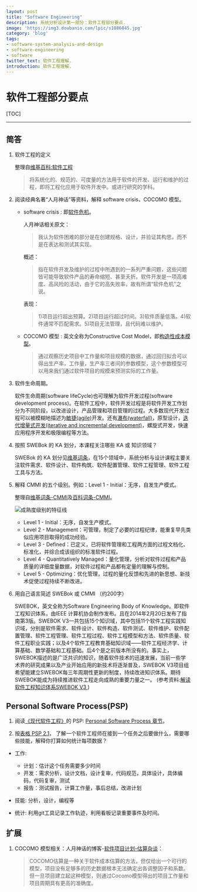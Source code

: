 ```yaml
---
layout: post
title: "Software Engineering"
description: 系统分析设计第一部分：软件工程部分要点.
image: 'https://img3.doubanio.com/lpic/s1086045.jpg'
category: 'blog'
tags:
- software-system-analysis-and-design
- software-engineering
- software
twitter_text: 软件工程理解.
introduction: 软件工程理解.
---
```


# 软件工程部分要点

[TOC]

------

## 简答
 1. 软件工程的定义

    整理自[维基百科:软件工程](https://zh.wikipedia.org/wiki/%E8%BD%AF%E4%BB%B6%E5%B7%A5%E7%A8%8B)
    > 将系统化的、规范的、可度量的方法用于软件的开发、运行和维护的过程，即将工程化应用于软件开发中。或进行研究的学科。

 2. 阅读经典名著“人月神话”等资料，解释 software crisis、COCOMO 模型。

    - software crisis : 即[软件危机](https://zh.wikipedia.org/wiki/%E8%BD%AF%E4%BB%B6%E5%8D%B1%E6%9C%BA)。
        
        人月神话相关原文：
        > 我认为软件困难的部分是在创建规格、设计，并验证其构思，而不是在表达和测试其实现。
        
        概述：
        > 指在软件开发及维护的过程中所遇到的一系列严重问题，这些问题皆可能导致软件产品的寿命缩短、甚至夭折。软件开发是一项高难度、高风险的活动，由于它的高失败率，故有所谓“软件危机”之说。
        
        表现：
        > 1)项目运行超出预算。2)项目运行超过时间。3)软件质量低落。4)软件通常不匹配需求。5)项目无法管理，且代码难以维护。
    
    - COCOMO 模型 : 英文全称为Constructive Cost Model，即[构造性成本模型](https://zh.wikipedia.org/wiki/%E6%9E%84%E9%80%A0%E6%80%A7%E6%88%90%E6%9C%AC%E6%A8%A1%E5%9E%8B)。
        > 通过观察历史项目中工作量和项目规模的数据，通过回归拟合可以得出生产率，工作量，生产率三者间的参数模型，这个参数模型可以用来我们通过软件项目的规模来预测实际的工作量。

 3. 软件生命周期。
    
    软件生命周期(software lifeCycle)也可理解为软件开发过程(software development process)。在软件工程中，软件开发过程是将软件开发工作划分为不同阶段，以改进设计，产品管理和项目管理的过程。大多数现代开发过程可以被模糊地描述为[敏捷(agile)](https://en.wikipedia.org/wiki/Agile_software_development)开发。还有[瀑布(waterfall)](https://en.wikipedia.org/wiki/Waterfall_model)，原型设计，[迭代增量式开发(iterative and incremental development)](https://en.wikipedia.org/wiki/Iterative_and_incremental_development)，螺旋式开发，快速应用程序开发和极限编程等方法。

 4. 按照 SWEBok 的 KA 划分，本课程关注哪些 KA 或 知识领域？

    SWEBok 的 KA 划分见[维基词条](https://en.wikipedia.org/wiki/Software_Engineering_Body_of_Knowledge#SWEBOK_Version_3)，在15个领域中，系统分析与设计课程主要关注软件需求、软件设计、软件构筑、软件配置管理、软件工程管理、软件工程工具与方法。

 5. 解释 CMMI 的五个级别。例如：Level 1 - Initial：无序，自发生产模式。

    整理自[维基词条-CMMI](https://en.wikipedia.org/wiki/Capability_Maturity_Model_Integration)及[百科词条-CMMI](https://baike.baidu.com/item/CMMI#5)。

    ![成熟度级别的特征线](https://upload.wikimedia.org/wikipedia/commons/e/ec/Characteristics_of_Capability_Maturity_Model.svg)
     
     - Level 1 - Initial：无序，自发生产模式。
     - Level 2 - Management：可管理，制定了必要的过程纪律，能重复早先类似应用项目取得的成功经验。
     - Level 3 - Defined：已定义，已将软件管理和工程两方面的过程文档化、标准化，并综合成该组织的标准软件过程。
     - Level 4 - Quantitatively Managed：量化管理，分析对软件过程和产品质量的详细度量数据，对软件过程和产品都有定量的理解与控制。
     - Level 5 - Optimizing：优化管理，过程的量化反馈和先进的新思想、新技术促使过程持续不断改进。


 6. 用自己语言简述 SWEBok 或 CMMI （约200字）

    SWEBOK，英文全称为Software Engineering Body of Knowledge。即软件工程知识体系，由IEEE 计算机协会制作发布。且在2014年2月20日发布了指南第3版。SWEBOK V3一共包括15个知识域，其中包括11个软件工程实践知识域，分别是软件需求、软件设计、软件构造、软件测试、软件维护、软件配置管理、软件工程管理、软件工程过程、软件工程模型和方法、软件质量、软件工程职业实践；以及4个软件工程教育基础知识域——软件工程经济学、计算基础、数学基础和工程基础。后4个是之前版本所没有的。事实上，SWEBOK描述的是广泛共识的知识，随着软件技术的迅速发展，当前一些学术界的研究成果以及产业开始应用的新技术将逐渐普及，SWEBOK V3项目组希望能建立SWEBOK每三年周期性更新的制度，持续改进知识体系。期待SWEBOK能成为持续推进软件工程走向成熟的重要力量之一。
    (参考资料:[解读软件工程知识体系SWEBOK V3
](http://www.360doc.com/content/16/1122/10/31913486_608459924.shtml))


## Personal Software Process(PSP)
 1. 阅读[《现代软件工程》](http://www.cnblogs.com/xinz/archive/2011/11/27/2265425.html)的 PSP: [Personal Software Process 章节](http://www.cnblogs.com/xinz/archive/2011/10/22/2220872.html)。

 2. 按[表格 PSP 2.1](http://www.cnblogs.com/xinz/archive/2011/10/22/2220872.html)， 了解一个软件工程师在接到一个任务之后要做什么，需要哪些技能，解释你打算如何统计每项数据？

 - 工作: 
     - 计划：估计这个任务需要多少时间
     - 开发：需求分析，设计文档，设计复审，代码规范，具体设计，具体编码，代码复审，测试
     - 报告：测试报告，计算工作量，事后总结，改进计划
 
 - 技能: 分析，设计，编程等

 - 统计: 利用git工具记录工作轨迹，利用看板记录重要事件及时间。


## 扩展
 1. COCOMO 模型相关：人月神话的博客-[软件项目计划-估算杂谈](http://blog.sina.com.cn/s/blog_493a845501000aa5.html)：
        
    > COCOMO估算是一种关于软件成本估算的方法，但仅给出一个可行的模型，项目没有足够多的历史数据根本无法确定出各调整因子和系数。但一旦项目建立起这种模型，则通过Cocomo模型得出的项目工作量和项目周期具有更高的准确度。

